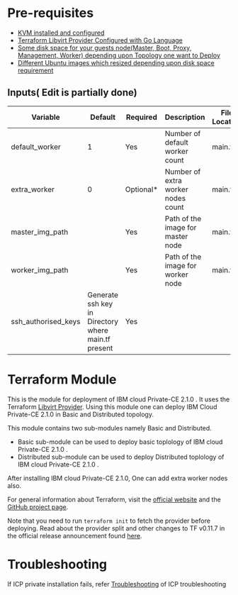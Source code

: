 

# Pre-requisites
- [KVM installed and configured](https://help.ubuntu.com/community/KVM/Installation)
- [Terraform Libvirt Provider Configured with Go Language](https://titosoft.github.io/kvm/terraform-and-kvm/)
- [Some disk space for your guests node(Master, Boot, Proxy, Management, Worker) depending upon Topology one want to Deploy](https://www.ibm.com/support/knowledgecenter/en/SSBS6K_2.1.0/supported_system_config/hardware_reqs.html)
- [Different Ubuntu images which resized depending upon disk space requirement](https://www.ibm.com/support/knowledgecenter/en/linuxonibm/com.ibm.linux.z.ldva/ldva_r_qemu-imgCommand.html)


## Inputs( Edit is partially done)
| Variable           | Default       |Required| Description                            |File Location
|--------------------|---------------|--------|----------------------------------------|--------
|default_worker      |1              |Yes    |Number of default worker count|main.tf
|extra_worker          | 0              |Optional*     |Number of extra worker nodes count  |main.tf
|master_img_path          |            |Yes     |Path of the image for master node | main.tf
|worker_img_path          |            |Yes     |Path of the image for worker node | main.tf
|ssh_authorised_keys          |  Generate ssh key in Directory where main.tf present|Yes     | 

# Terraform Module

This is the module for deployment of IBM cloud Private-CE 2.1.0 . It uses the Terraform [Libvirt Provider][1]. Using this module one can deploy IBM Cloud Private-CE 2.1.0 in Basic and Distributed topology.

[1]: https://github.com/dmacvicar/terraform-provider-libvirt

This module contains two sub-modules namely Basic and Distributed.

- Basic sub-module can be used to deploy basic toplology of IBM cloud Private-CE 2.1.0 . 
- Distributed sub-module can be used to deploy Distributed toplology of IBM cloud Private-CE 2.1.0 .

After installing IBM cloud Private-CE 2.1.0, One can add extra worker nodes also.

For general information about Terraform, visit the [official website][3] and the
[GitHub project page][4].

[3]: https://terraform.io/
[4]: https://github.com/hashicorp/terraform


Note that you need to run `terraform init` to fetch the provider before
deploying. Read about the provider split and other changes to TF v0.11.7 in the
official release announcement found [here][4].

[4]: https://www.hashicorp.com/blog/hashicorp-terraform-0-10/

# Troubleshooting
If ICP private installation fails, refer [Troubleshooting][5] of ICP troubleshooting

[5]: https://www.ibm.com/support/knowledgecenter/en/SSBS6K_2.1.0/troubleshoot/troubleshoot.html
